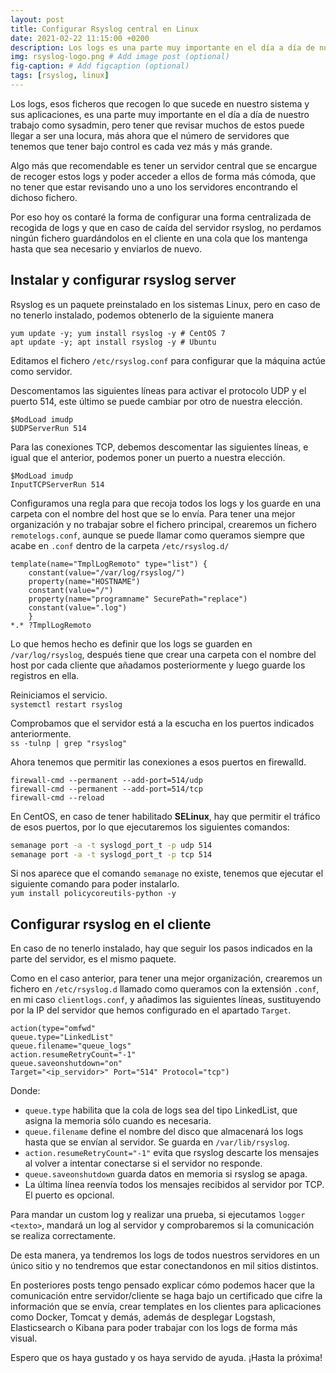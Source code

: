 ```yaml
---
layout: post
title: Configurar Rsyslog central en Linux
date: 2021-02-22 11:15:00 +0200
description: Los logs es una parte muy importante en el día a día de nuestro trabajo como sysadmin, pero tener que revisar muchos de estos puede llegar a ser una locura. # Add post description (optional)
img: rsyslog-logo.png # Add image post (optional)
fig-caption: # Add figcaption (optional)
tags: [rsyslog, linux]
---
```


Los logs, esos ficheros que recogen lo que sucede en nuestro sistema y sus aplicaciones, es una parte muy importante en el día a día de nuestro trabajo como sysadmin, pero tener que revisar muchos de estos puede llegar a ser una locura, más ahora que el número de servidores que tenemos que tener bajo control es cada vez más y más grande.

Algo más que recomendable es tener un servidor central que se encargue de recoger estos logs y poder acceder a ellos de forma más cómoda, que no tener que estar revisando uno a uno los servidores encontrando el dichoso fichero.

Por eso hoy os contaré la forma de configurar una forma centralizada de recogida de logs y que en caso de caída del servidor rsyslog, no perdamos ningún fichero guardándolos en el cliente en una cola que los mantenga hasta que sea necesario y enviarlos de nuevo.

## Instalar y configurar rsyslog server

Rsyslog es un paquete preinstalado en los sistemas Linux, pero en caso de no tenerlo instalado, podemos obtenerlo de la siguiente manera

`yum update -y; yum install rsyslog -y # CentOS 7`  
`apt update -y; apt install rsyslog -y # Ubuntu`

Editamos el fichero `/etc/rsyslog.conf` para configurar que la máquina actúe como servidor.

Descomentamos las siguientes líneas para activar el protocolo UDP y el puerto 514, este último se puede cambiar por otro de nuestra elección.

```text
$ModLoad imudp
$UDPServerRun 514
```

Para las conexiones TCP, debemos descomentar las siguientes líneas, e igual que el anterior, podemos poner un puerto a nuestra elección.

```text
$ModLoad imudp
InputTCPServerRun 514
```

Configuramos una regla para que recoja todos los logs y los guarde en una carpeta con el nombre del host que se lo envía. Para tener una mejor organización y no trabajar sobre el fichero principal, crearemos un fichero `remotelogs.conf`, aunque se puede llamar como queramos siempre que acabe en `.conf` dentro de la carpeta `/etc/rsyslog.d/`

```text
template(name="TmplLogRemoto" type="list") {
    constant(value="/var/log/rsyslog/")
    property(name="HOSTNAME")
    constant(value="/")
    property(name="programname" SecurePath="replace")
    constant(value=".log")
    }
*.* ?TmplLogRemoto
```

Lo que hemos hecho es definir que los logs se guarden en `/var/log/rsyslog`, después tiene que crear una carpeta con el nombre del host por cada cliente que añadamos posteriormente y luego guarde los registros en ella.

Reiniciamos el servicio.  
`systemctl restart rsyslog`

Comprobamos que el servidor está a la escucha en los puertos indicados anteriormente.  
`ss -tulnp | grep "rsyslog"`

Ahora tenemos que permitir las conexiones a esos puertos en firewalld.

```text
firewall-cmd --permanent --add-port=514/udp
firewall-cmd --permanent --add-port=514/tcp
firewall-cmd --reload
```

En CentOS, en caso de tener habilitado **SELinux**, hay que permitir el tráfico de esos puertos, por lo que ejecutaremos los siguientes comandos:

```bash
semanage port -a -t syslogd_port_t -p udp 514
semanage port -a -t syslogd_port_t -p tcp 514 
```

Si nos aparece que el comando `semanage` no existe, tenemos que ejecutar el siguiente comando para poder instalarlo.  
`yum install policycoreutils-python -y`

## Configurar rsyslog en el cliente

En caso de no tenerlo instalado, hay que seguir los pasos indicados en la parte del servidor, es el mismo paquete.

Como en el caso anterior, para tener una mejor organización, crearemos un fichero en `/etc/rsyslog.d` llamado como queramos con la extensión `.conf`, en mi caso `clientlogs.conf`, y añadimos las siguientes líneas, sustituyendo por la IP del servidor que hemos configurado en el apartado `Target`.

```text
action(type="omfwd"
queue.type="LinkedList"
queue.filename="queue_logs"
action.resumeRetryCount="-1"
queue.saveonshutdown="on"
Target="<ip_servidor>" Port="514" Protocol="tcp")
```

Donde:

* `queue.type` habilita que la cola de logs sea del tipo LinkedList, que asigna la memoria sólo cuando es necesaria.
* `queue.filename` define el nombre del disco que almacenará los logs hasta que se envían al servidor. Se guarda en `/var/lib/rsyslog`.
* `action.resumeRetryCount="-1"` evita que rsyslog descarte los mensajes al volver a intentar conectarse si el servidor no responde.
* `queue.saveonshutdown` guarda datos en memoria si rsyslog se apaga.
* La última línea reenvía todos los mensajes recibidos al servidor por TCP. El puerto es opcional.

Para mandar un custom log y realizar una prueba, si ejecutamos `logger <texto>`, mandará un log al servidor y comprobaremos si la comunicación se realiza correctamente.

De esta manera, ya tendremos los logs de todos nuestros servidores en un único sitio y no tendremos que estar conectandonos en mil sitios distintos.

En posteriores posts tengo pensado explicar cómo podemos hacer que la comunicación entre servidor/cliente se haga bajo un certificado que cifre la información que se envía, crear templates en los clientes para aplicaciones como Docker, Tomcat y demás, además de desplegar Logstash, Elasticsearch o Kibana para poder trabajar con los logs de forma más visual.

Espero que os haya gustado y os haya servido de ayuda. ¡Hasta la próxima!

